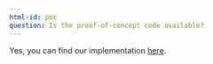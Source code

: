 ```yaml
---
html-id: poc
question: Is the proof-of-concept code available?
---
```


Yes, you can find our implementation [here](https://github.com/MEGA-tera/mega-tera-poc).